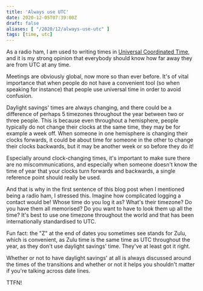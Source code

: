 ```yaml
---
title: 'Always use UTC'
date: 2020-12-05T07:39:00Z
draft: false
aliases: [ "/2020/12/always-use-utc" ]
tags: [time, utc]
---
```


As a radio ham, I am used to writing times in [Universal Coordinated Time](https://en.wikipedia.org/wiki/Coordinated_Universal_Time), and it is my strong opinion that everybody should know how far away they are from UTC at any time.

Meetings are obviously global, now more so than ever before. It's of vital importance that when people do not have a convenient tool (so when speaking for instance) that people use universal time in order to avoid confusion.

Daylight savings' times are always changing, and there could be a difference of perhaps 5 timezones throughout the year between two or three people. This is because even throughout a hemisphere, people typically do not change their clocks at the same time, they may be for example a week off. When someone in one hemisphere is changing their clocks forwards, it could be about time for someone in the other to change their clocks backwards, but it may be another week or so before they do it!

Especially around clock-changing times, it's important to make sure there are no miscommunications, and especially when someone doesn't know the time of year that your clocks turn forwards and backwards, a single reference point should really be used.

And that is why in the first sentence of this blog post when I mentioned being a radio ham, I stressed this. Imagine how complicated logging a contact would be! Whose time do you log it as? What's their timezone? Do you have them all memorised? Do you want to have to look them up all the time? It's best to use one timezone throughout the world and that has been internationally standardised to UTC.

Fun fact: the "Z" at the end of dates you sometimes see stands for Zulu, which is convenient, as Zulu time is the same time as UTC throughout the year, as they don't use daylight savings' time. They've at least got it right.

Whether or not to have daylight savings' at all is always discussed around the times of the transitions and whether or not it helps you shouldn't matter if you're talking across date lines.

TTFN!